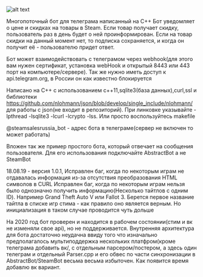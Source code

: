 ![alt text](https://i.ibb.co/H7D2D8B/photo-2019-08-18-00-46-53.jpg)

Многопоточный бот для телеграма написанный на C++
Бот уведомляет о цене и скидках на товары в Steam. Если товар получает скидку, пользователь раз в день будет о ней проинформирован. Если на товар скидки на данный момент нет, то подписка сохраняется, и когда он получит её - пользователю придет ответ.

Бот может взаимодействовать с телеграмом через webhook(для этого вам нужен сертификат, установка webHook и открытый 8443 или 443 порт на компьютере/сервере). Так же нужно иметь доступ к api.telegram.org, в России он как известно блокируется



Написано на C++  с использованием с++11,sqlite3(база данных),curl,ssl и библиотеки https://github.com/nlohmann/json/blob/develop/single_include/nlohmann/ для работы с json(не входит в репозиторий). При линковке указывайте -lpthread -lsqlite3 -lcurl -lcrypto -lss. Или просто воспользуйтесь makefile


@steamsalesrussia_bot - адрес бота в телеграме(сервер не включен то может работать)

Вложен так же пример простого бота, который отвечает на сообщения пользователя. Для его использования подключайте AbstractBot а не SteamBot

18.08.19 - версия 1.0.1, Исправлен баг, когда по некоторым играм не отдавалась информация из-за отсутствия преобразования HTML символов в CURL
Исправлен баг, когда по некоторым играм нельзя было однозначно получить информацию(Несколько тайтлов с одним ID). Например Grand Theft Auto V или Fallot 3. Берется первое название тайтла в списке игр стима - как правило оно является верным. Но инициализация в таком случае проводится чуть дольше

На 2020 год бот проверен и находится в рабочем состоянии(стим и вк не изменяли свое api), но не поддерживается. Внутренняя архитектура для бота достаточно неудачна ввиду того что изначально предполагалось мультиподдержка нескольких платфром(кроме телеграма добавить вк/, с отдельным парсером/постером, а здесь один телеграм и отдельный Parser.cpp и его обвес по части синхронизации в AbstractBot/SteamBot весьма весьма избыточен. Как появится время добавлю вк вариант.
